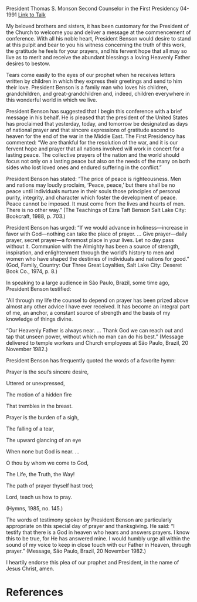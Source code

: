 President Thomas S. Monson
Second Counselor in the First Presidency
04-1991
[Link to Talk](https://www.churchofjesuschrist.org/study/general-conference/1991/04/the-power-of-prayer?lang=eng)

My beloved brothers and sisters, it has been customary for the President of the Church to welcome you and deliver a message at the commencement of conference. With all his noble heart, President Benson would desire to stand at this pulpit and bear to you his witness concerning the truth of this work, the gratitude he feels for your prayers, and his fervent hope that all may so live as to merit and receive the abundant blessings a loving Heavenly Father desires to bestow.

Tears come easily to the eyes of our prophet when he receives letters written by children in which they express their greetings and send to him their love. President Benson is a family man who loves his children, grandchildren, and great-grandchildren and, indeed, children everywhere in this wonderful world in which we live.

President Benson has suggested that I begin this conference with a brief message in his behalf. He is pleased that the president of the United States has proclaimed that yesterday, today, and tomorrow be designated as days of national prayer and that sincere expressions of gratitude ascend to heaven for the end of the war in the Middle East. The First Presidency has commented: “We are thankful for the resolution of the war, and it is our fervent hope and prayer that all nations involved will work in concert for a lasting peace. The collective prayers of the nation and the world should focus not only on a lasting peace but also on the needs of the many on both sides who lost loved ones and endured suffering in the conflict.”

President Benson has stated: “The price of peace is righteousness. Men and nations may loudly proclaim, ‘Peace, peace,’ but there shall be no peace until individuals nurture in their souls those principles of personal purity, integrity, and character which foster the development of peace. Peace cannot be imposed. It must come from the lives and hearts of men. There is no other way.” (The Teachings of Ezra Taft Benson Salt Lake City: Bookcraft, 1988, p. 703.)

President Benson has urged: “If we would advance in holiness—increase in favor with God—nothing can take the place of prayer. … Give prayer—daily prayer, secret prayer—a foremost place in your lives. Let no day pass without it. Communion with the Almighty has been a source of strength, inspiration, and enlightenment through the world’s history to men and women who have shaped the destinies of individuals and nations for good.” (God, Family, Country: Our Three Great Loyalties, Salt Lake City: Deseret Book Co., 1974, p. 8.)

In speaking to a large audience in São Paulo, Brazil, some time ago, President Benson testified:

“All through my life the counsel to depend on prayer has been prized above almost any other advice I have ever received. It has become an integral part of me, an anchor, a constant source of strength and the basis of my knowledge of things divine.

“Our Heavenly Father is always near. … Thank God we can reach out and tap that unseen power, without which no man can do his best.” (Message delivered to temple workers and Church employees at São Paulo, Brazil, 20 November 1982.)

President Benson has frequently quoted the words of a favorite hymn:





Prayer is the soul’s sincere desire,

Uttered or unexpressed,

The motion of a hidden fire

That trembles in the breast.





Prayer is the burden of a sigh,

The falling of a tear,

The upward glancing of an eye

When none but God is near. …





O thou by whom we come to God,

The Life, the Truth, the Way!

The path of prayer thyself hast trod;

Lord, teach us how to pray.





(Hymns, 1985, no. 145.)





The words of testimony spoken by President Benson are particularly appropriate on this special day of prayer and thanksgiving. He said: “I testify that there is a God in heaven who hears and answers prayers. I know this to be true, for He has answered mine. I would humbly urge all within the sound of my voice to keep in close touch with our Father in Heaven, through prayer.” (Message, São Paulo, Brazil, 20 November 1982.)

I heartily endorse this plea of our prophet and President, in the name of Jesus Christ, amen.

# References
